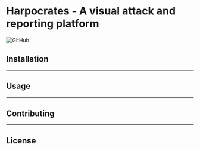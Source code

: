# Harpocrates - A visual attack and reporting platform
![GitHub](https://img.shields.io/github/license/HarpocratesSecurity/Harpocrates?style=for-the-badge)
## Installation
---
## Usage
---
## Contributing
---
## License
